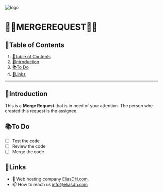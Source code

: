 ![logo](https://eliasdh.com/assets/media/images/logo-github.png)
# 💙🤍MERGEREQUEST🤍💙

## 📘Table of Contents

1. [📘Table of Contents](#📘table-of-contents)
2. [🖖Introduction](#🖖introduction)
3. [📚To Do](#📚to-do)
4. [🔗Links](#🔗links)

---

## 🖖Introduction

This is a **Merge Request** that is in need of your attention. The person whe created this request is the assignee.

## 📚To Do
- [ ] Test the code
- [ ] Review the code
- [ ] Merge the code

## 🔗Links
- 👯 Web hosting company [EliasDH.com](https://eliasdh.com).
- 📫 How to reach us info@eliasdh.com